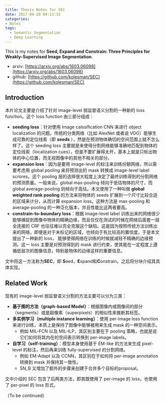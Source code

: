 ```yaml
---
title: Thesis Notes for SEC
date: 2017-04-28 09:13:33
categories:
- Notes
tags:
  - Semantic Segmentation
  - Deep Learning
---
```


This is my notes for **Seed, Expand and Constrain: Three Principles for Weakly-Supervised Image Segmentation**.

- arxiv: [https://arxiv.org/abs/1603.06098](https://arxiv.org/abs/1603.06098)
- github: [https://github.com/kolesman/SEC](https://github.com/kolesman/SEC)

<!-- more -->

## Introduction

本片论文主要是介绍了针对 image-level 弱监督语义分割的一种新的 loss function。这个 loss function 由三部分组成：

* **seeding loss**：针对使用 Image calssification CNN 来进行 object localization 的问题。传统的分类网络（比如 AlexNet 或者说 VGG）能够生成可靠的定位线索（即 **seeds** ），然是在预测物体确切的空间范围上就不怎么样了。这个 seeding loss 主要就是来使得分割网络能够准确地匹配到物体的定位线索（localization cues），但是不要扩展得太开，基本上就是只标出物体的中心位置，而无视图像中的其他不相关的部分。
* **expansion loss**：因为是要用 image-level 的标注来训练份额网络，所以需要考虑用 global pooling 来将预测出的 mask 转换成 image-level label scrores。这个 pooling 层的选择很大程度上决定了最终训练得到的分割网络的预测质量。一般来说，global max-pooling 倾向于低估物体的尺寸，而global average-pooling 则倾向于高估。本文使用了一种叫做 **global weighted rank pooling** 的方法来将物体的 seeds 扩展到一个尺寸比较合适的区域来计分，从而计算 expansion loss。这种方法是 max-pooling 和 average-pooling 的一种泛化版本，并且性能比这两者要高。
* **constrain-to-boundary loss**：根据 image-level label 训练出来的网络很少能够捕捉到图像中物体的精确边缘，而且仅仅在测试的时候在网络后面套一层全连接的 CRF 也往往难以完全克服这个缺陷。这是因为按照传统方法训练出来的网络，即便是对于未标记的区域，也倾向于有比较高的置信度。于是本文提出了一种新的 loss， 能够使得网络在训练的时候就减轻不精确的边缘预测。这一 loss 主要是对预测得到的 mask 进行约束，使其能在一定程度上遵循低层次的图像信息，特别是物体的边缘这样的重要信息。

文中将这一方法称为**SEC**，即 **S**eed，**E**xpand和**C**onstrain。之后将分块介绍其具体实现。

## Related Work

现有的 image-level 弱监督语义分割的方法主要可以分为三类：

* **基于图的方法（graph-based Model）**：根据图像内或图像间的部分（segments）或是超像素（superpixels）的相似性来推断其标签。
* **多实例学习（multiple instance learning）**：使用 per-image loss function 来进行训练，本质上是保持了图像中能够被用来生成 mask 的一种空间表示。
  * 例如 MIL-FCN 以及 MIL-ILP，其区别主要在于 pooling 策略，也就是说它们如何将其内在的空间表示转换到 per-image labels。
* **自学习（self-training）**：模型本身使用基于 EM-like 的方法来生成 pixel-level 的标注，然后再来训练 fully-supervised 的分割网络。
  * 例如 EM-Adapt 以及 CCNN，其区别在于如何将 per-image annotation 转换到 mask 并保持其一致性。
  * SN_B 又增加了额外的步骤来创建于合并多个目标的proposal。

文中介绍的 SEC 包含了后两类方法，即其既使用了 per-image 的 loss，也使用了 per-pixel 的 loss 形式。

（To be continued）
